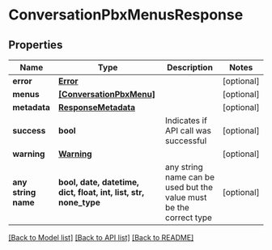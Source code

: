 # ConversationPbxMenusResponse


## Properties
Name | Type | Description | Notes
------------ | ------------- | ------------- | -------------
**error** | [**Error**](Error.md) |  | [optional] 
**menus** | [**[ConversationPbxMenu]**](ConversationPbxMenu.md) |  | [optional] 
**metadata** | [**ResponseMetadata**](ResponseMetadata.md) |  | [optional] 
**success** | **bool** | Indicates if API call was successful | [optional] 
**warning** | [**Warning**](Warning.md) |  | [optional] 
**any string name** | **bool, date, datetime, dict, float, int, list, str, none_type** | any string name can be used but the value must be the correct type | [optional]

[[Back to Model list]](../README.md#documentation-for-models) [[Back to API list]](../README.md#documentation-for-api-endpoints) [[Back to README]](../README.md)


